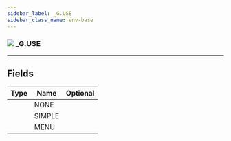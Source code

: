 ```yaml
---
sidebar_label: _G.USE
sidebar_class_name: env-base
---
```


### ![](/img/wiki/base.png) _G.USE


-----------------
## Fields

| Type   | Name | Optional |
| ------ | ---- | -------: |
|  | NONE |   |
|  | SIMPLE |   |
|  | MENU |   |

